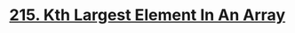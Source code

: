 # [215. Kth Largest Element In An Array](https://leetcode.com/problems/kth-largest-element-in-an-array)